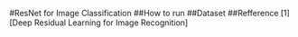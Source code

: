 
#ResNet for Image Classification
##How to run
##Dataset
##Refference
[1] [Deep Residual Learning for Image Recognition]
